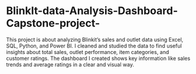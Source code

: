 # BlinkIt-data-Analysis-Dashboard-Capstone-project-
This project is about analyzing Blinkit’s sales and outlet data using Excel, SQL, Python, and Power BI. I cleaned and studied the data to find useful insights about total sales, outlet performance, item categories, and customer ratings. The dashboard I created shows key information like sales trends and average ratings in a clear and visual way.

